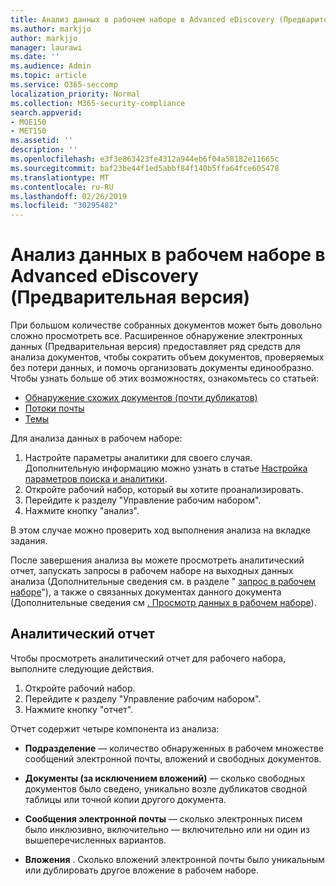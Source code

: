 ```yaml
---
title: Анализ данных в рабочем наборе в Advanced eDiscovery (Предварительная версия)
ms.author: markjjo
author: markjjo
manager: laurawi
ms.date: ''
ms.audience: Admin
ms.topic: article
ms.service: O365-seccomp
localization_priority: Normal
ms.collection: M365-security-compliance
search.appverid:
- MOE150
- MET150
ms.assetid: ''
description: ''
ms.openlocfilehash: e3f3e863423fe4312a944eb6f04a58182e11665c
ms.sourcegitcommit: baf23be44f1ed5abbf84f140b5ffa64fce605478
ms.translationtype: MT
ms.contentlocale: ru-RU
ms.lasthandoff: 02/26/2019
ms.locfileid: "30295482"
---
```

# <a name="analyze-data-in-a-working-set-in-advanced-ediscovery-preview"></a>Анализ данных в рабочем наборе в Advanced eDiscovery (Предварительная версия)

При большом количестве собранных документов может быть довольно сложно просмотреть все. Расширенное обнаружение электронных данных (Предварительная версия) предоставляет ряд средств для анализа документов, чтобы сократить объем документов, проверяемых без потери данных, и помочь организовать документы единообразно. Чтобы узнать больше об этих возможностях, ознакомьтесь со статьей:

- [Обнаружение схожих документов (почти дубликатов)](near-duplicates.md)
- [Потоки почты](email-threading.md)
- [Темы](themes.md)

Для анализа данных в рабочем наборе:

1. Настройте параметры аналитики для своего случая. Дополнительную информацию можно узнать в статье [Настройка параметров поиска и аналитики](configure-search-analytics-settings.md).
2. Откройте рабочий набор, который вы хотите проанализировать.
3. Перейдите к разделу "Управление рабочим набором".
4. Нажмите кнопку "анализ".

В этом случае можно проверить ход выполнения анализа на вкладке задания.

 После завершения анализа вы можете просмотреть аналитический отчет, запускать запросы в рабочем наборе на выходных данных анализа (Дополнительные сведения см. в разделе " [запрос в рабочем наборе](working-set-search.md)"), а также о связанных документах данного документа (Дополнительные сведения см [. Просмотр данных в рабочем наборе](reviewing-data-in-working-set.md)).

## <a name="analytics-report"></a>Аналитический отчет

Чтобы просмотреть аналитический отчет для рабочего набора, выполните следующие действия.

1. Откройте рабочий набор.
2. Перейдите к разделу "Управление рабочим набором".
3. Нажмите кнопку "отчет".

Отчет содержит четыре компонента из анализа:

- **Подразделение** — количество обнаруженных в рабочем множестве сообщений электронной почты, вложений и свободных документов.

- **Документы (за исключением вложений)** — сколько свободных документов было сведено, уникально возле дубликатов сводной таблицы или точной копии другого документа.

- **Сообщения электронной почты** — сколько электронных писем было инклюзивно, включительно — включительно или ни один из вышеперечисленных вариантов.

- **Вложения** . Сколько вложений электронной почты было уникальным или дублировать другое вложение в рабочем наборе.